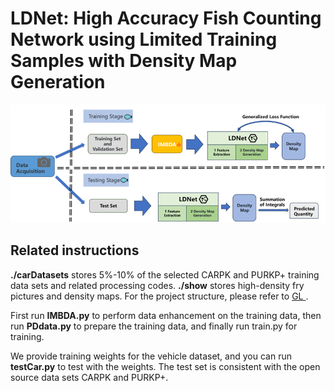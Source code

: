 # LDNet: High Accuracy Fish Counting Network using Limited Training Samples with Density Map Generation

![](README_md_files/b2eb5560-507f-11ee-ab89-8d5e8495a351.jpeg?v=1&type=image)

## Related instructions

&#x20; **./carDatasets** stores 5%-10% of the selected CARPK and PURKP+ training data sets and related processing codes. **./show** stores high-density fry pictures and density maps. For the project structure, please refer to [GL ](https://github.com/jia-wan/GeneralizedLoss-Counting-Pytorch).

&#x20; First run **IMBDA.py** to perform data enhancement on the training data, then run **PDdata.py** to prepare the training data, and finally run train.py for training.

&#x20; We provide training weights for the vehicle dataset, and you can run **testCar.py** to test with the weights. The test set is consistent with the open source data sets CARPK and PURKP+.
